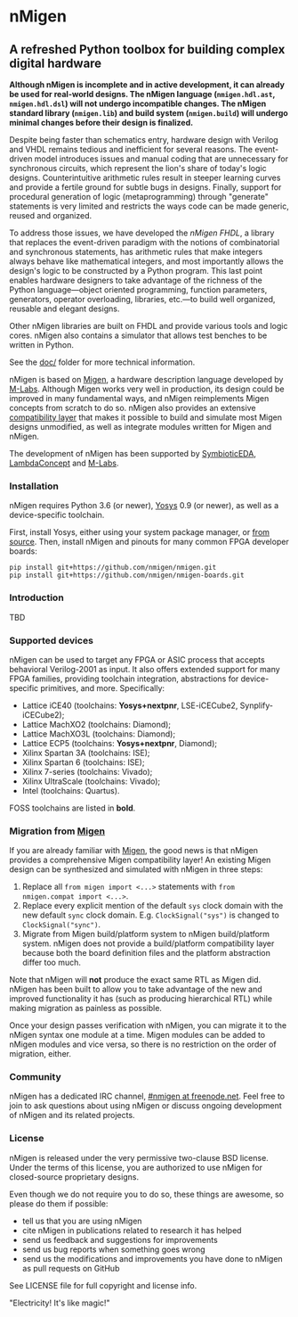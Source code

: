 # nMigen

## A refreshed Python toolbox for building complex digital hardware

**Although nMigen is incomplete and in active development, it can already be used for real-world designs. The nMigen language (`nmigen.hdl.ast`, `nmigen.hdl.dsl`) will not undergo incompatible changes. The nMigen standard library (`nmigen.lib`) and build system (`nmigen.build`) will undergo minimal changes before their design is finalized.**

Despite being faster than schematics entry, hardware design with Verilog and VHDL remains tedious and inefficient for several reasons. The event-driven model introduces issues and manual coding that are unnecessary for synchronous circuits, which represent the lion's share of today's logic designs. Counterintuitive arithmetic rules result in steeper learning curves and provide a fertile ground for subtle bugs in designs. Finally, support for procedural generation of logic (metaprogramming) through "generate" statements is very limited and restricts the ways code can be made generic, reused and organized.

To address those issues, we have developed the *nMigen FHDL*, a library that replaces the event-driven paradigm with the notions of combinatorial and synchronous statements, has arithmetic rules that make integers always behave like mathematical integers, and most importantly allows the design's logic to be constructed by a Python program. This last point enables hardware designers to take advantage of the richness of the Python language—object oriented programming, function parameters, generators, operator overloading, libraries, etc.—to build well organized, reusable and elegant designs.

Other nMigen libraries are built on FHDL and provide various tools and logic cores. nMigen also contains a simulator that allows test benches to be written in Python.

See the [doc/](doc/) folder for more technical information.

nMigen is based on [Migen][], a hardware description language developed by [M-Labs][]. Although Migen works very well in production, its design could be improved in many fundamental ways, and nMigen reimplements Migen concepts from scratch to do so. nMigen also provides an extensive [compatibility layer](#migration-from-migen) that makes it possible to build and simulate most Migen designs unmodified, as well as integrate modules written for Migen and nMigen.

The development of nMigen has been supported by [SymbioticEDA][], [LambdaConcept][] and [M-Labs][].

[migen]: https://m-labs.hk/migen
[yosys]: http://www.clifford.at/yosys/
[symbioticeda]: https://www.symbioticeda.com/
[lambdaconcept]: http://lambdaconcept.com/
[m-labs]: http://m-labs.hk

### Installation

nMigen requires Python 3.6 (or newer), [Yosys][] 0.9 (or newer), as well as a device-specific toolchain.

First, install Yosys, either using your system package manager, or [from source][yosyssrc]. Then, install nMigen and pinouts for many common FPGA developer boards:

    pip install git+https://github.com/nmigen/nmigen.git
    pip install git+https://github.com/nmigen/nmigen-boards.git

[yosyssrc]: https://github.com/yosysHQ/yosys/#setup

### Introduction

TBD

### Supported devices

nMigen can be used to target any FPGA or ASIC process that accepts behavioral Verilog-2001 as input. It also offers extended support for many FPGA families, providing toolchain integration, abstractions for device-specific primitives, and more. Specifically:

  * Lattice iCE40 (toolchains: **Yosys+nextpnr**, LSE-iCECube2, Synplify-iCECube2);
  * Lattice MachXO2 (toolchains: Diamond);
  * Lattice MachXO3L (toolchains: Diamond);
  * Lattice ECP5 (toolchains: **Yosys+nextpnr**, Diamond);
  * Xilinx Spartan 3A (toolchains: ISE);
  * Xilinx Spartan 6 (toolchains: ISE);
  * Xilinx 7-series (toolchains: Vivado);
  * Xilinx UltraScale (toolchains: Vivado);
  * Intel (toolchains: Quartus).

FOSS toolchains are listed in **bold**.

### Migration from [Migen][]

If you are already familiar with [Migen][], the good news is that nMigen provides a comprehensive Migen compatibility layer! An existing Migen design can be synthesized and simulated with nMigen in three steps:

  1. Replace all `from migen import <...>` statements with `from nmigen.compat import <...>`.
  2. Replace every explicit mention of the default `sys` clock domain with the new default `sync` clock domain. E.g. `ClockSignal("sys")` is changed to `ClockSignal("sync")`.
  3. Migrate from Migen build/platform system to nMigen build/platform system. nMigen does not provide a build/platform compatibility layer because both the board definition files and the platform abstraction differ too much.

Note that nMigen will **not** produce the exact same RTL as Migen did. nMigen has been built to allow you to take advantage of the new and improved functionality it has (such as producing hierarchical RTL) while making migration as painless as possible.

Once your design passes verification with nMigen, you can migrate it to the nMigen syntax one module at a time. Migen modules can be added to nMigen modules and vice versa, so there is no restriction on the order of migration, either.

### Community

nMigen has a dedicated IRC channel, [#nmigen at freenode.net](https://webchat.freenode.net/?channels=nmigen). Feel free to join to ask questions about using nMigen or discuss ongoing development of nMigen and its related projects.

### License

nMigen is released under the very permissive two-clause BSD license. Under the terms of this license, you are authorized to use nMigen for closed-source proprietary designs.

Even though we do not require you to do so, these things are awesome, so please do them if possible:
  * tell us that you are using nMigen
  * cite nMigen in publications related to research it has helped
  * send us feedback and suggestions for improvements
  * send us bug reports when something goes wrong
  * send us the modifications and improvements you have done to nMigen as pull requests on GitHub

See LICENSE file for full copyright and license info.

  "Electricity! It's like magic!"
